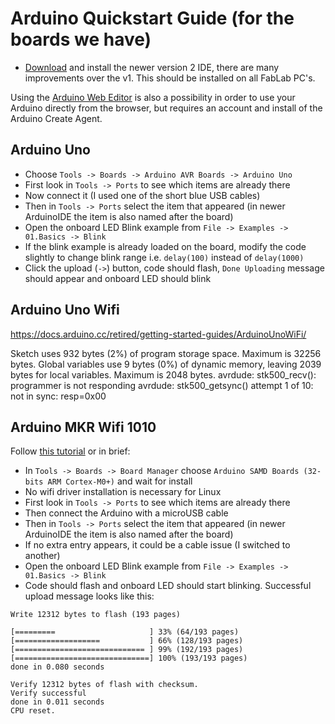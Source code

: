# Arduino Quickstart Guide (for the boards we have)

- [Download](https://www.arduino.cc/en/software) and install the newer version 2 IDE, there are many improvements over the v1. This should be installed on all FabLab PC's.

Using the [Arduino Web Editor](https://docs.arduino.cc/learn/starting-guide/the-arduino-web-editor/) is also a possibility in order to use your Arduino directly from the browser, but requires an account and install of the Arduino Create Agent.

## Arduino Uno

- Choose `Tools -> Boards -> Arduino AVR Boards -> Arduino Uno`
- First look in `Tools -> Ports` to see which items are already there
- Now connect it (I used one of the short blue USB cables)
- Then in `Tools -> Ports` select the item that appeared (in newer ArduinoIDE the item is also named after the board)
- Open the onboard LED Blink example from `File -> Examples -> 01.Basics -> Blink`
- If the blink example is already loaded on the board, modify the code slightly to change blink range i.e. `delay(100)` instead of `delay(1000)`
- Click the upload (`->`) button, code should flash, `Done Uploading` message should appear and onboard LED should blink

## Arduino Uno Wifi

https://docs.arduino.cc/retired/getting-started-guides/ArduinoUnoWiFi/

Sketch uses 932 bytes (2%) of program storage space. Maximum is 32256 bytes.
Global variables use 9 bytes (0%) of dynamic memory, leaving 2039 bytes for local variables. Maximum is 2048 bytes.
avrdude: stk500_recv(): programmer is not responding
avrdude: stk500_getsync() attempt 1 of 10: not in sync: resp=0x00

## Arduino MKR Wifi 1010

Follow [this tutorial](https://www.arduino.cc/en/Guide/MKRWiFi1010) or in brief:
- In `Tools -> Boards -> Board Manager` choose `Arduino SAMD Boards (32-bits ARM Cortex-M0+)` and wait for install
- No wifi driver installation is necessary for Linux
- First look in `Tools -> Ports` to see which items are already there
- Then connect the Arduino with a microUSB cable 
- Then in `Tools -> Ports` select the item that appeared (in newer ArduinoIDE the item is also named after the board)
- If no extra entry appears, it could be a cable issue (I switched to another)
- Open the onboard LED Blink example from `File -> Examples -> 01.Basics -> Blink`
- Code should flash and onboard LED should start blinking. Successful upload message looks like this: 

```
Write 12312 bytes to flash (193 pages)

[=========                     ] 33% (64/193 pages)
[===================           ] 66% (128/193 pages)
[============================= ] 99% (192/193 pages)
[==============================] 100% (193/193 pages)
done in 0.080 seconds

Verify 12312 bytes of flash with checksum.
Verify successful
done in 0.011 seconds
CPU reset.
```